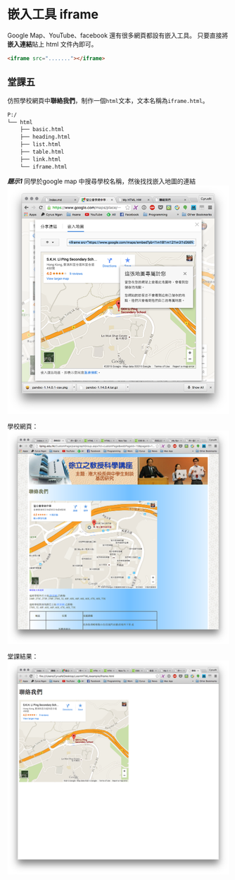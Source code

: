 # 嵌入工具 iframe

Google Map、YouTube、facebook 還有很多網頁都設有嵌入工具。
只要直接將**嵌入連結**貼上 html 文件內即可。

```html
<iframe src="......."></iframe>
```
## 堂課五

仿照學校網頁中**聯絡我們**，制作一個`html`文本，文本名稱為`iframe.html`。

``` txt
P:/
└── html
    ├── basic.html
    ├── heading.html
    ├── list.html
    ├── table.html
    ├── link.html
    └── iframe.html
```

***題示1*** 同學於google map 中搜尋學校名稱，然後找找嵌入地圖的連結
![iframe03](./image/iframe03.png)

學校網頁：
![iframe01](./image/iframe01.png)

堂課結果：
![iframe02](./image/iframe02.png)

